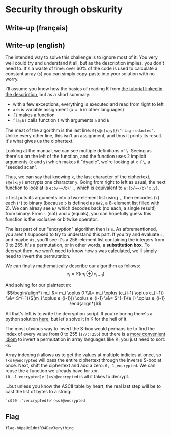 # Security through obskurity

## Write-up (français)

## Write-up (english)

The intended way to solve this challenge is to ignore most of it. You very well could try and understand it all, but as the description implies, you don't need to. It's a waste of time: over 60% of the code is used to calculate a constant array (`s`) you can simply copy-paste into your solution with no worry.

I'll assume you know how the basics of reading K from [the tutorial linked in the description](https://razetime.github.io/ngn-k-tutorial/), but as a short summary:
- with a few exceptions, everything is executed and read from right to left
- `a:b` is variable assignment (`a = b` in other languages)
- `{}` makes a function
- `f[a;b]` calls function `f` with arguments `a` and `b`

The meat of the algorithm is the last line: `0{s@e[x;y]}\"flag-redacted"`. Unlike every other line, this isn't an assignment, and thus it prints its result. It's what gives us the ciphertext.

Looking at the manual, we can see multiple definitions of `\`. Seeing as there's `0` on the left of the function, and the function uses 2 implicit arguments (`x` and `y`) which makes it "dyadic", we're looking at `x F\`, a "seeded scan".

Thus, we can say that knowing `x`, the last character of the ciphertext, `s@e[x;y]` encrypts one character `y`. Going from right to left as usual, the next function to look at is `e:b/~=/b\',`, which is equivalent to `e:{b/~=/b\'x,y}`.

`e` first puts its arguments into a two-element list using `,`, then encodes (`\`) each (`'`) to binary (because `b` is defined as `8#2`, a 8-element list filled with 2). We can alreay see `b/` which decodes back (no each, a single result!) from binary. From `~` (not) and `=` (equals), you can hopefully guess this function is the `e`xclusive or bitwise operator.

The last part of our "encryption" algorithm then is `s`. As aforementioned, you aren't supposed to try to understand this part. If you try and evaluate `s`, and maybe `#s`, you'll see it's a 256-element list containing the integers from 0 to 255. It's a permutation, or in other words, a **substitution box**. To decrypt then, we won't need to know how `s` was calculated, we'll simply need to invert the permutation.

We can finally mathematically describe our algorithm as follows:
$$e_i = S(m_i \oplus e_{i-1})$$

And solving for our plaintext $m$:
$$\begin{align*}
m_i &= m_i \oplus 0
\\&= m_i \oplus (e_{i-1} \oplus e_{i-1})
\\&= S^{-1}(S(m_i \oplus e_{i-1})) \oplus e_{i-1}
\\&= S^{-1}(e_i) \oplus e_{i-1}
\end{align*}$$

All that's left is to write the decryption script. If you're boring there's a python solution [here](decrypt.py), but let's solve it in K for the hell of it.

The most obvious way to invert the S-box would perhaps be to find the index of every value from 0 to 255 (`s?/:!256`) but there is a [more convenient idiom](https://mlochbaum.github.io/BQN/doc/order.html#ordinals) to invert a permutation in array languages like K; you just need to sort: `<s`.

Array indexing `@` allows us to get the values at multiple indicies at once, so `(<s)@encrypted` will pass the entire ciphertext through the inverse S-box at once. Next, shift the ciphertext and add a zero: `0,-1_encrypted`. We can reuse the `e` function we already have for xor. `(0,-1_encrypted)e'(<s)@encrypted` is all it takes to decrypt.

...but unless you know the ASCII table by heart, the real last step will be to cast the list of bytes to a string:

```
`c$(0 :':encrypted)e'(<s)@encrypted
```

## Flag

`flag-h0peUd1dntR34Dev3erything`

